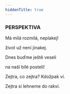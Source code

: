 ```yaml
---
hiddenTitle: true
---
```


### PERSPEKTIVA

Má milá rozmilá, neplakej! 

život už není jinakej.

Dnes buďme ještě veseli 

na naší bílé posteli!

Zejtra, co zejtra? Kdožpak ví. 

Zejtra si lehneme do rakví.

